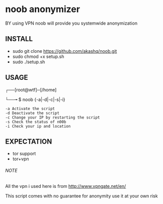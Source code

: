 # noob anonymizer
BY using VPN noob will provide you systemwide anonymization

## INSTALL

- sudo git clone https://github.com/akashq/noob.git
- sudo chmod +x setup.sh
- sudo ./setup.sh

## USAGE

┌──[root@wtf]─[/home]

└──╼ $ noob {-a|-d|-c|-s|-i}

	-a Activate the script	
	-d Deactivate the script
	-c Change your IP by restarting the script
	-s Check the status of n00b
	-i Check your ip and location
	
## EXPECTATION

- tor support
- tor+vpn



###### NOTE
All the vpn i used here is from http://www.vpngate.net/en/

This script comes with no guarantee for anonymity use it at your own risk
